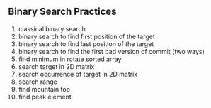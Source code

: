 ## Binary Search Practices

1. classical binary search
2. binary search to find first position of the target
3. binary search to find last position of the target
4. binary search to find the first bad version of commit (two ways)
5. find minimum in rotate sorted array
6. search target in 2D matrix
7. search occurrence of target in 2D matrix
8. search range
9. find mountain top
10. find peak element
